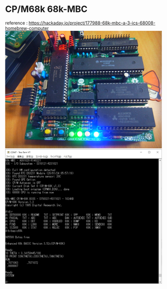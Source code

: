 # CP/M68k 68k-MBC
reference : https://hackaday.io/project/177988-68k-mbc-a-3-ics-68008-homebrew-computer
\
![68k-MBC](https://github.com/kadokuratsuyoshi/retro_computing/blob/main/CPM68k_68k-MBC/68k-MBC.JPG)
\
![boot](https://github.com/kadokuratsuyoshi/retro_computing/blob/main/CPM68k_68k-MBC/boot.jpg)
